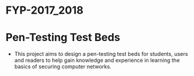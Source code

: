 # FYP-2017_2018
# Pen-Testing Test Beds
  - This project aims to design a pen-testing test beds for students, users and readers to help gain knowledge and experience in learning the basics of securing computer networks.
